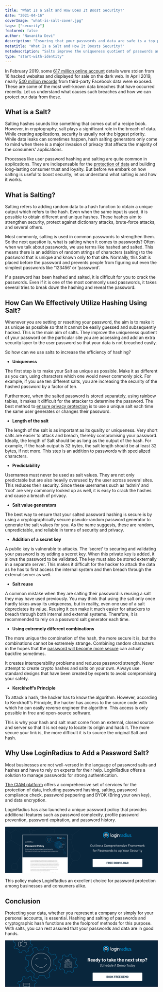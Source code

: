 ```yaml
---
title: "What Is a Salt and How Does It Boost Security?"
date: "2021-04-16"
coverImage: "what-is-salt-cover.jpg"
tags: ["security"]
featured: false 
author: "Navanita Devi"
description: "Ensuring that your passwords and data are safe is a top priority. Hashing and salting of passwords and cryptographic hash functions ensure the highest level of protection. By adding salt to your password, you can effectively thwart even the strongest password attacks."
metatitle: "What Is a Salt and How It Boosts Security?"
metadescription: "Salts improve the uniqueness quotient of passwords and add an extra security layer to prevent a data breach. Learn how to use salts to increase the efficiency of hashing."
type: "start-with-identity"
---
```


In February 2019, some [617 million online account](https://www.theregister.com/2019/02/11/620_million_hacked_accounts_dark_web/) details were stolen from 16 hacked websites and displayed for sale on the dark web. In April 2019, nearly [540 million records](https://www.upguard.com/breaches/facebook-user-data-leak) from third-party Facebook data were exposed. These are some of the most well-known data breaches that have occurred recently. Let us understand what causes such breaches and how we can protect our data from these.


## What is a Salt?

Salting hashes sounds like something that comes out of a recipe book. However, in cryptography, salt plays a significant role in the breach of data. While creating applications, security is usually not the biggest priority. While data leaks can sometimes happen, hash salting generators only come to mind when there is a major invasion of privacy that affects the majority of the consumers’ applications. 

Processes like user password hashing and salting are quite common in applications. They are indispensable for the [protection of data](https://www.loginradius.com/blog/start-with-identity/2020/12/data-security-best-practices/) and building long-lasting consumer trust and loyalty. But before we embark on how salting is useful to boost security, let us understand what salting is and how it works. 


## What is Salting?

Salting refers to adding random data to a hash function to obtain a unique output which refers to the hash. Even when the same input is used, it is possible to obtain different and unique hashes. These hashes aim to strengthen security, protect against dictionary attacks, brute-force attacks, and several others. 

Most commonly, salting is used in common passwords to strengthen them. So the next question is, what is salting when it comes to passwords? Often when we talk about passwords, we use terms like hashed and salted. This means there is an addition of random strings of characters (salting) to the password that is unique and known only to that site. Normally, this Salt is placed before the password and prevents people from figuring out even the simplest passwords like ‘123456’ or ‘password’. 

If a password has been hashed and salted, it is difficult for you to crack the passwords. Even if it is one of the most commonly used passwords, it takes several tries to break down the hashing and reveal the password. 


## How Can We Effectively Utilize Hashing Using Salt?

Whenever you are setting or resetting your password, the aim is to make it as unique as possible so that it cannot be easily guessed and subsequently hacked. This is the main aim of salts. They improve the uniqueness quotient of your password on the particular site you are accessing and add an extra security layer to the user password so that your data is not breached easily. 

So how can we use salts to increase the efficiency of hashing?



*   **Uniqueness**

The first step is to make your Salt as unique as possible. Make it as different as you can, using characters which one would never commonly pick. For example, if you use ten different salts, you are increasing the security of the hashed password by a factor of ten. 

Furthermore, when the salted password is stored separately, using rainbow tables, it makes it difficult for the attacker to determine the password. The best method to [ensure privacy protection](https://www.loginradius.com/blog/start-with-identity/2019/12/digital-privacy-best-practices/) is to use a unique salt each time the same user generates or changes their password. 



*   **Length of the salt**

 The length of the salt is as important as its quality or uniqueness. Very short salts are easier to attack and breach, thereby compromising your password. Ideally, the length of Salt should be as long as the output of the hash. For example, if the hash output is 32 bytes, the salt length should be at least 32 bytes, if not more. This step is an addition to passwords with specialized characters. 



*   **Predictability** 

Usernames must never be used as salt values. They are not only predictable but are also heavily overused by the user across several sites. This reduces their security. Since these usernames such as ‘admin’ and ‘root’ are very commonly looked up as well, it is easy to crack the hashes and cause a breach of privacy.



*   **Salt value generators**

The best way to ensure that your salted password hashing is secure is by using a cryptographically secure pseudo-random password generator to generate the salt values for you. As the name suggests, these are random, unpredictable, and reliable in terms of security and privacy.



*   **Addition of a secret key**

A public key is vulnerable to attacks. The ‘secret’ to securing and validating your password is by adding a secret key. When this private key is added, it allows the password to be validated. The key must also be stored externally in a separate server. This makes it difficult for the hacker to attack the data as he has to first access the internal system and then breach through the external server as well. 



*   **Salt reuse**

A common mistake when they are salting their password is reusing a salt they may have used previously. You may think that using the salt only once hardly takes away its uniqueness, but in reality, even one use of a salt depreciates its value. Reusing it can make it much easier for attackers to breach through both internal and external systems. Therefore, it is recommended to rely on a password salt generator each time. 



*   **Using extremely different combinations**

The more unique the combination of the hash, the more secure it is, but the combinations cannot be extremely strange. Combining random characters in the hopes that the [password will become more secure](https://www.loginradius.com/blog/start-with-identity/2021/01/how-to-choose-a-secure-password/) can actually backfire sometimes. 

It creates interoperability problems and reduces password strength. Never attempt to create crypto hashes and salts on your own. Always use standard designs that have been created by experts to avoid compromising your safety. 



*   **Kerckhoff’s Principle** 

To attack a hash, the hacker has to know the algorithm. However, according to Kerckhoff’s Principle, the hacker has access to the source code with which he can easily reverse engineer the algorithm. This access is only possible in free and open-source software. 

This is why your hash and salt must come from an external, closed source and server so that it is not easy to locate its origin and hack it. The more secure your link is, the more difficult it is to source the original Salt and hash.


## Why Use LoginRadius to Add a Password Salt?

Most businesses are not well-versed in the language of password salts and hashes and have to rely on experts for their help. LoginRadius offers a solution to manage passwords for strong authentication.

[The CIAM platform](https://www.loginradius.com/) offers a comprehensive set of services for the protection of data, including password hashing, salting, password compliance check, password peppering and BYOK (Bring your own key), and data encryption. 

LoginRadius has also launched a unique password policy that provides additional features such as password complexity, profile password prevention, password expiration, and password history. 

[![password-policy](password-policy.png)](https://www.loginradius.com/resource/password-policy-datasheet)

This policy makes LoginRadius an excellent choice for password protection among businesses and consumers alike. 


## Conclusion 

Protecting your data, whether you represent a company or simply for your personal accounts, is essential. Hashing and salting of passwords and cryptographic hash functions are the foolproof methods for this purpose. With salts, you can rest assured that your passwords and data are in good hands. 


[![book-a-demo-loginradius](../assets/book-a-demo-loginradius.png)](https://www.loginradius.com/book-a-demo/)